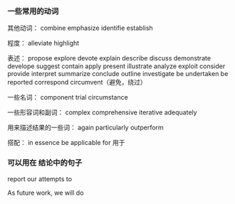 
### 一些常用的动词


其他动词：
combine
emphasize
identifie
establish


程度：
alleviate
highlight

表述：
propose
explore
devote
explain
describe
discuss
demonstrate
develope
suggest
contain
apply
present
illustrate
analyze
exploit
consider
provide
interpret
summarize
conclude
outline
investigate
be undertaken
be reported
correspond
circumvent（避免，绕过）

一些名词：
component
trial
circumstance

一些形容词和副词：
complex
comprehensive
iterative
adequately

用来描述结果的一些词：
again
particularly
outperform

搭配：
in essence
be applicable for 用于

### 可以用在 结论中的句子

report our attempts to

As future work, we will do

